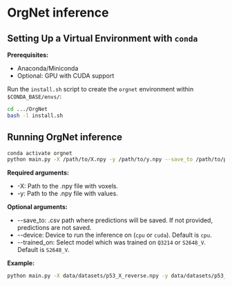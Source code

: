 # OrgNet inference

## Setting Up a Virtual Environment with `conda`

**Prerequisites:**
- Anaconda/Miniconda
- Optional: GPU with CUDA support

Run the `install.sh` script to create the `orgnet` environment within `$CONDA_BASE/envs/`:

```bash
cd .../OrgNet
bash -l install.sh
```

## Running OrgNet inference

```bash
conda activate orgnet
python main.py -X /path/to/X.npy -y /path/to/y.npy --save_to /path/to/predictions.csv --device cpu --trained_on S2648_V
```

**Required arguments:**
* -X: Path to the .npy file with voxels.
* -y: Path to the .npy file with values.

**Optional arguments:**
* --save_to: .csv path where predictions will be saved. If not provided, predictions are not saved.
* --device: Device to run the inference on (`cpu` or `cuda`). Default is `cpu`.
* --trained_on: Select model which was trained on `Q3214` or `S2648_V`. Default is `S2648_V`.

**Example:**
```bash
python main.py -X data/datasets/p53_X_reverse.npy -y data/datasets/p53_y_reverse.npy --save_to predictions.csv --device cpu --trained_on S2648_V
```
